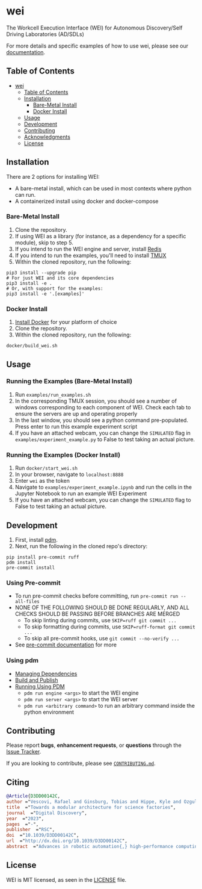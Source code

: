 # wei

<!-- TODO: Add badges -->
<!-- [![PyPI version](https://badge.fury.io/py/mdlearn.svg)](https://badge.fury.io/py/mdlearn) -->
<!-- [![Documentation Status](https://readthedocs.org/projects/mdlearn/badge/?version=latest)](https://mdlearn.readthedocs.io/en/latest/?badge=latest) -->

The Workcell Execution Interface (WEI) for Autonomous Discovery/Self Driving Laboratories (AD/SDLs)

For more details and specific examples of how to use wei, please see our [documentation](https://rpl-wei.readthedocs.io/en/latest/).

## Table of Contents
- [wei](#wei)
  - [Table of Contents](#table-of-contents)
  - [Installation](#installation)
    - [Bare-Metal Install](#bare-metal-install)
    - [Docker Install](#docker-install)
  - [Usage](#usage)
  - [Development](#development)
  - [Contributing](#contributing)
  - [Acknowledgments](#acknowledgments)
  - [License](#license)

## Installation

There are 2 options for installing WEI:

- A bare-metal install, which can be used in most contexts where python can run.
- A containerized install using docker and docker-compose

### Bare-Metal Install

1. Clone the repository.
2. If using WEI as a library (for instance, as a dependency for a specific module), skip to step 5.
3. If you intend to run the WEI engine and server, install [Redis](https://redis.io/docs/getting-started/)
4. If you intend to run the examples, you'll need to install [TMUX](https://github.com/tmux/tmux/wiki/Installing)
5. Within the cloned repository, run the following:

```
pip3 install --upgrade pip
# For just WEI and its core dependencies
pip3 install -e .
# Or, with support for the examples:
pip3 install -e '.[examples]'
```

### Docker Install

1. [Install Docker](https://docs.docker.com/engine/install/) for your platform of choice
2. Clone the repository.
3. Within the cloned repository, run the following:

```
docker/build_wei.sh
```

## Usage

### Running the Examples (Bare-Metal Install)

1. Run `examples/run_examples.sh`
2. In the corresponding TMUX session, you should see a number of windows corresponding to each component of WEI. Check each tab to ensure the servers are up and operating properly
3. In the last window, you should see a python command pre-populated. Press enter to run this example experiment script
5. If you have an attached webcam, you can change the `SIMULATED` flag in `examples/experiment_example.py` to False to test taking an actual picture.

### Running the Examples (Docker Install)

1. Run `docker/start_wei.sh`
2. In your browser, navigate to `localhost:8888`
3. Enter `wei` as the token
4. Navigate to `examples/experiment_example.ipynb` and run the cells in the Jupyter Notebook to run an example WEI Experiment
5. If you have an attached webcam, you can change the `SIMULATED` flag to False to test taking an actual picture.

## Development

1. First, install [pdm](https://pdm-project.org/latest/#installation).
2. Next, run the following in the cloned repo's directory:

```
pip install pre-commit ruff
pdm install
pre-commit install
```

### Using Pre-commit

- To run pre-commit checks before committing, run `pre-commit run --all-files`
- NONE OF THE FOLLOWING SHOULD BE DONE REGULARLY, AND ALL CHECKS SHOULD BE PASSING BEFORE BRANCHES ARE MERGED
    - To skip linting during commits, use `SKIP=ruff git commit ...`
    - To skip formatting during commits, use `SKIP=ruff-format git commit ...`
    - To skip all pre-commit hooks, use `git commit --no-verify ...`
- See [pre-commit documentation](https://pre-commit.com) for more

### Using pdm

- [Managing Dependencies](https://pdm-project.org/latest/usage/dependency/)
- [Build and Publish](https://pdm-project.org/latest/usage/publish/)
- [Running Using PDM](https://pdm-project.org/latest/usage/scripts/)
  - `pdm run engine <args>` to start the WEI engine
  - `pdm run server <args>` to start the WEI server
  - `pdm run <arbitrary command>` to run an arbitrary command inside the python environment


## Contributing

Please report **bugs**, **enhancement requests**, or **questions** through the [Issue Tracker](https://github.com/AD-SDL/wei/issues).

If you are looking to contribute, please see [`CONTRIBUTING.md`](https://github.com/AD-SDL/wei/blob/main/CONTRIBUTING.md).


## Citing

```bibtex
@Article{D3DD00142C,
author ="Vescovi, Rafael and Ginsburg, Tobias and Hippe, Kyle and Ozgulbas, Doga and Stone, Casey and Stroka, Abraham and Butler, Rory and Blaiszik, Ben and Brettin, Tom and Chard, Kyle and Hereld, Mark and Ramanathan, Arvind and Stevens, Rick and Vriza, Aikaterini and Xu, Jie and Zhang, Qingteng and Foster, Ian",
title  ="Towards a modular architecture for science factories",
journal  ="Digital Discovery",
year  ="2023",
pages  ="-",
publisher  ="RSC",
doi  ="10.1039/D3DD00142C",
url  ="http://dx.doi.org/10.1039/D3DD00142C",
abstract  ="Advances in robotic automation{,} high-performance computing (HPC){,} and artificial intelligence (AI) encourage us to conceive of science factories: large{,} general-purpose computation- and AI-enabled self-driving laboratories (SDLs) with the generality and scale needed both to tackle large discovery problems and to support thousands of scientists. Science factories require modular hardware and software that can be replicated for scale and (re)configured to support many applications. To this end{,} we propose a prototype modular science factory architecture in which reconfigurable modules encapsulating scientific instruments are linked with manipulators to form workcells{,} that can themselves be combined to form larger assemblages{,} and linked with distributed computing for simulation{,} AI model training and inference{,} and related tasks. Workflows that perform sets of actions on modules can be specified{,} and various applications{,} comprising workflows plus associated computational and data manipulation steps{,} can be run concurrently. We report on our experiences prototyping this architecture and applying it in experiments involving 15 different robotic apparatus{,} five applications (one in education{,} two in biology{,} two in materials){,} and a variety of workflows{,} across four laboratories. We describe the reuse of modules{,} workcells{,} and workflows in different applications{,} the migration of applications between workcells{,} and the use of digital twins{,} and suggest directions for future work aimed at yet more generality and scalability. Code and data are available at https://ad-sdl.github.io/wei2023 and in the ESI."}
```

## License

WEI is MIT licensed, as seen in the [LICENSE](./LICENSE) file.
